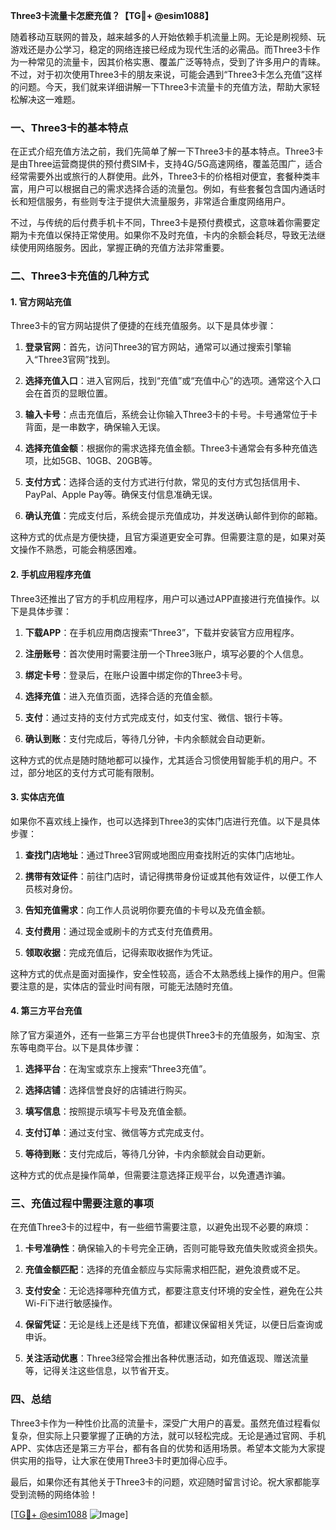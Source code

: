 **Three3卡流量卡怎麽充值？【TG💪+ @esim1088】**

随着移动互联网的普及，越来越多的人开始依赖手机流量上网。无论是刷视频、玩游戏还是办公学习，稳定的网络连接已经成为现代生活的必需品。而Three3卡作为一种常见的流量卡，因其价格实惠、覆盖广泛等特点，受到了许多用户的青睐。不过，对于初次使用Three3卡的朋友来说，可能会遇到“Three3卡怎么充值”这样的问题。今天，我们就来详细讲解一下Three3卡流量卡的充值方法，帮助大家轻松解决这一难题。

### 一、Three3卡的基本特点

在正式介绍充值方法之前，我们先简单了解一下Three3卡的基本特点。Three3卡是由Three运营商提供的预付费SIM卡，支持4G/5G高速网络，覆盖范围广，适合经常需要外出或旅行的人群使用。此外，Three3卡的价格相对便宜，套餐种类丰富，用户可以根据自己的需求选择合适的流量包。例如，有些套餐包含国内通话时长和短信服务，有些则专注于提供大流量服务，非常适合重度网络用户。

不过，与传统的后付费手机卡不同，Three3卡是预付费模式，这意味着你需要定期为卡充值以保持正常使用。如果你不及时充值，卡内的余额会耗尽，导致无法继续使用网络服务。因此，掌握正确的充值方法非常重要。

### 二、Three3卡充值的几种方式

#### 1. 官方网站充值

Three3卡的官方网站提供了便捷的在线充值服务。以下是具体步骤：

1. **登录官网**：首先，访问Three3的官方网站，通常可以通过搜索引擎输入“Three3官网”找到。
   
2. **选择充值入口**：进入官网后，找到“充值”或“充值中心”的选项。通常这个入口会在首页的显眼位置。

3. **输入卡号**：点击充值后，系统会让你输入Three3卡的卡号。卡号通常位于卡背面，是一串数字，确保输入无误。

4. **选择充值金额**：根据你的需求选择充值金额。Three3卡通常会有多种充值选项，比如5GB、10GB、20GB等。

5. **支付方式**：选择合适的支付方式进行付款，常见的支付方式包括信用卡、PayPal、Apple Pay等。确保支付信息准确无误。

6. **确认充值**：完成支付后，系统会提示充值成功，并发送确认邮件到你的邮箱。

这种方式的优点是方便快捷，且官方渠道更安全可靠。但需要注意的是，如果对英文操作不熟悉，可能会稍感困难。

#### 2. 手机应用程序充值

Three3还推出了官方的手机应用程序，用户可以通过APP直接进行充值操作。以下是具体步骤：

1. **下载APP**：在手机应用商店搜索“Three3”，下载并安装官方应用程序。

2. **注册账号**：首次使用时需要注册一个Three3账户，填写必要的个人信息。

3. **绑定卡号**：登录后，在账户设置中绑定你的Three3卡号。

4. **选择充值**：进入充值页面，选择合适的充值金额。

5. **支付**：通过支持的支付方式完成支付，如支付宝、微信、银行卡等。

6. **确认到账**：支付完成后，等待几分钟，卡内余额就会自动更新。

这种方式的优点是随时随地都可以操作，尤其适合习惯使用智能手机的用户。不过，部分地区的支付方式可能有限制。

#### 3. 实体店充值

如果你不喜欢线上操作，也可以选择到Three3的实体门店进行充值。以下是具体步骤：

1. **查找门店地址**：通过Three3官网或地图应用查找附近的实体门店地址。

2. **携带有效证件**：前往门店时，请记得携带身份证或其他有效证件，以便工作人员核对身份。

3. **告知充值需求**：向工作人员说明你要充值的卡号以及充值金额。

4. **支付费用**：通过现金或刷卡的方式支付充值费用。

5. **领取收据**：完成充值后，记得索取收据作为凭证。

这种方式的优点是面对面操作，安全性较高，适合不太熟悉线上操作的用户。但需要注意的是，实体店的营业时间有限，可能无法随时充值。

#### 4. 第三方平台充值

除了官方渠道外，还有一些第三方平台也提供Three3卡的充值服务，如淘宝、京东等电商平台。以下是具体步骤：

1. **选择平台**：在淘宝或京东上搜索“Three3充值”。

2. **选择店铺**：选择信誉良好的店铺进行购买。

3. **填写信息**：按照提示填写卡号及充值金额。

4. **支付订单**：通过支付宝、微信等方式完成支付。

5. **等待到账**：支付完成后，等待几分钟，卡内余额就会自动更新。

这种方式的优点是操作简单，但需要注意选择正规平台，以免遭遇诈骗。

### 三、充值过程中需要注意的事项

在充值Three3卡的过程中，有一些细节需要注意，以避免出现不必要的麻烦：

1. **卡号准确性**：确保输入的卡号完全正确，否则可能导致充值失败或资金损失。

2. **充值金额匹配**：选择的充值金额应与实际需求相匹配，避免浪费或不足。

3. **支付安全**：无论选择哪种充值方式，都要注意支付环境的安全性，避免在公共Wi-Fi下进行敏感操作。

4. **保留凭证**：无论是线上还是线下充值，都建议保留相关凭证，以便日后查询或申诉。

5. **关注活动优惠**：Three3经常会推出各种优惠活动，如充值返现、赠送流量等，记得关注这些信息，以节省开支。

### 四、总结

Three3卡作为一种性价比高的流量卡，深受广大用户的喜爱。虽然充值过程看似复杂，但实际上只要掌握了正确的方法，就可以轻松完成。无论是通过官网、手机APP、实体店还是第三方平台，都有各自的优势和适用场景。希望本文能为大家提供实用的指导，让大家在使用Three3卡时更加得心应手。

最后，如果你还有其他关于Three3卡的问题，欢迎随时留言讨论。祝大家都能享受到流畅的网络体验！

[[TG💪+ @esim1088](https://t.me/s/esim1088) ![Image](https://i.postimg.cc/4NQfJmqS/Snipaste-2025-05-13-00-14-12.png)]